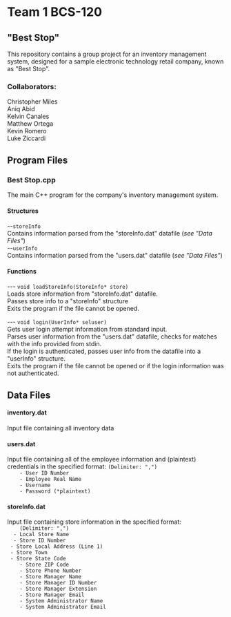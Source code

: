 
#  Team 1 BCS-120
## "Best Stop"

This repository contains a group project for an inventory management system, designed for a sample electronic technology retail company, known as "Best Stop".

### Collaborators:
Christopher Miles  
Aniq Abid  
Kelvin Canales  
Matthew Ortega  
Kevin Romero  
Luke Ziccardi  


## Program Files

### Best Stop.cpp 
 The main C++ program for the company's inventory management system.
  
  #### Structures
  --`storeInfo`\
  Contains information parsed from the "storeInfo.dat" datafile (*see "Data Files"*)\
    --`userInfo`\
  Contains information parsed from the "users.dat" datafile (*see "Data Files"*)
  
  #### Functions
---	`void loadStoreInfo(StoreInfo* store) `  
Loads store information from "storeInfo.dat" datafile. \
Passes store info to a "storeInfo" structure  \
Exits the program if the file cannot be opened.  

---	`void login(UserInfo* seluser)`  
Gets user login attempt information from standard input.  
Parses user information from the "users.dat" datafile, checks for matches with the info provided from stdin.  \
If the login is authenticated, passes user info from the datafile into a "userInfo" structure.  \
Exits the program if the file cannot be opened or if the login information was not authenticated.  

## Data Files

#### inventory.dat

Input file containing all inventory data

#### users.dat

 Input file containing all of the employee information and (plaintext) credentials in the specified format:
`(Delimiter: ",")`\
`	 - User ID Number`\
`	 - Employee Real Name`\
`	 - Username`\
`	 - Password (*plaintext)`

#### storeInfo.dat

Input file containing store information in the specified format:\
`    (Delimiter: ",")`\
`  - Local Store Name`\
`  - Store ID Number`\
` - Store Local Address (Line 1)`\
` - Store Town`\
` - Store State Code`\
`	 - Store ZIP Code`\
`	 - Store Phone Number`\
`	 - Store Manager Name`\
`	 - Store Manager ID Number`\
`	 - Store Manager Extension`\
`	 - Store Manager Email`\
`	 - System Administrator Name`\
`	 - System Administrator Email`

